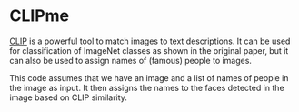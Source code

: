 # CLIPme

[CLIP](https://openai.com/blog/clip/) is a powerful tool to match images to text descriptions.
It can be used for classification of ImageNet classes as shown in the original paper, but it can also be used to assign names of (famous) people to images.

This code assumes that we have an image and a list of names of people in the image as input.
It then assigns the names to the faces detected in the image based on CLIP similarity.
